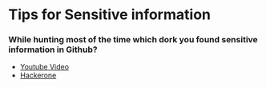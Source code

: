 # Tips for Sensitive information

### While hunting most of the time which dork you found sensitive information in Github?
    
- [Youtube Video](https://www.youtube.com/watch?v=l0YsEk_59fQ) 
- [Hackerone](https://www.hackerone.com/blog/how-to-recon-and-content-discovery)
